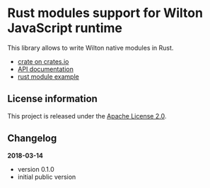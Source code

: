 Rust modules support for Wilton JavaScript runtime
==================================================

This library allows to write Wilton native modules in Rust.

 - [crate on crates.io](https://crates.io/crates/wilton_rust)
 - [API documentation](https://docs.rs/wilton_rust/)
 - [rust module example](https://github.com/wilton-iot/wilton_examples/tree/master/rust)


License information
-------------------

This project is released under the [Apache License 2.0](http://www.apache.org/licenses/LICENSE-2.0).

Changelog
---------

**2018-03-14**

 * version 0.1.0
 * initial public version

